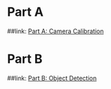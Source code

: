 # Part A
##link: [Part A: Camera Calibration](PartA/README.md)
# Part B
##link: [Part B: Object Detection](PartB/README.md)

